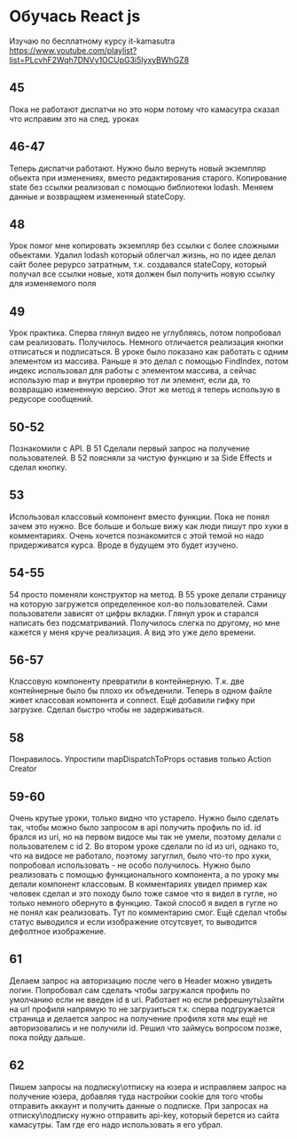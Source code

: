 # Обучась React js

Изучаю по бесплатному курсу it-kamasutra  
https://www.youtube.com/playlist?list=PLcvhF2Wqh7DNVy1OCUpG3i5lyxyBWhGZ8  
  
  
## 45  
Пока не работают диспатчи но это норм потому что камасутра сказал что исправим это на след. уроках
  

## 46-47  
Теперь диспатчи работают. Нужно было вернуть новый экземпляр обьекта при изменениях, вместо редактирования старого. Копирование state без ссылки реализовал с помощью библиотеки lodash. Меняем данные и возвращяем измененный stateCopy.
  

## 48  
Урок помог мне копировать экземпляр без ссылки с более сложными обьектами. Удалил lodash который облегчал жизнь, но по идее делал сайт более рерурсо затратным, т.к. создавался stateCopy, который получал все ссылки новые, хотя должен был получить новую ссылку для изменяемого поля  
  
  
## 49  
Урок практика. Сперва глянул видео не углубляясь, потом попробовал сам реализовать. Получилось. Немного отличается реализация кнопки отписаться и подписаться. В уроке было показано как работать с одним элементом из массива. Раньше я это делал с помощью FindIndex, потом индекс использовал для работы с элементом массива, а сейчас использую map и внутри проверяю тот ли элемент, если да, то возвращаю измененную версию. Этот же метод я теперь использую в редусоре сообщений.

## 50-52
Познакомили с API. В 51 Сделали первый запрос на получение пользователей. В 52 поясняли за чистую функцию и за Side Effects и сделал кнопку.

## 53
Использовал классовый компонент вместо функции. Пока не понял зачем это нужно. Все больше и больше вижу как люди пишут про хуки в комментариях. Очень хочется познакомится с этой темой но надо придерживатся курса. Вроде в будущем это будет изучено.

## 54-55
54 просто поменяли конструктор на метод. В 55 уроке делали страницу на которую загружется определенное кол-во пользователей. Сами пользователи зависят от цифры вкладки. Глянул урок и старался написать без подсматриваний. Получилось слегка по другому, но мне кажется у меня круче реализация. А вид это уже дело времени.

## 56-57 
Классовую компоненту превратили в контейнерную. Т.к. две контейнерные было бы плохо их объеденили. Теперь в одном файле живет классовая компоннта и connect. Ещё добавили гифку при загрузке. Сделал быстро чтобы не задерживаться.

## 58 
Понравилось. Упростили mapDispatchToProps оставив только Action Creator

## 59-60
Очень крутые уроки, только видно что устарело. Нужно было сделать так, чтобы можно было запросом в api получить профиль по id. id брался из uri, но на первом видосе мы так не умели, поэтому делали с пользователем с id 2. Во втором уроке сделали по id из uri, однако то, что на видосе не работало, поэтому загуглил, было что-то про хуки, попробовал использовать - не особо получилось. Нужно было реализовать с помощью функционального компонента, а по уроку мы делали компонент классовым. В комментариях увидел пример как человек сделал и это походу было тоже самое что я видел в гугле, но только немного обернуто в функцию. Такой способ я видел в гугле но не понял как реализовать. Тут по комментарию смог. Ещё сделал чтобы статус выводился и если изображение отсутсвует, то выводится дефолтное изображение.

## 61 
Делаем запрос на авторизацию после чего в Header можно увидеть логин. Попробовал сам сделать чтобы загружался профиль по умолчанию если не введен id в uri. Работает но если рефрешнуть\зайти на url профиля напрямую то не загрузиться т.к. сперва подгружается страница и делается запрос на получение профиля хотя мы ещё не авторизовались и не получили id. Решил что займусь вопросом позже, пока пойду дальше.

## 62
Пишем запросы на подписку\отписку на юзера и исправляем запрос на получение юзера, добавляя туда настройки cookie для того чтобы отправить аккаунт и получить данные о подписке. При запросах на отписку\подписку нужно отправить api-key, который берется из сайта камасутры. Там где его надо использовать я его убрал.